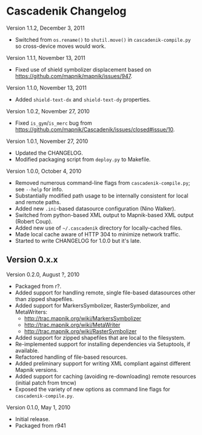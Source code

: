 Cascadenik Changelog
====================

Version 1.1.2, December 3, 2011

 * Switched from `os.rename()` to `shutil.move()` in `cascadenik-compile.py`
   so cross-device moves would work.

Version 1.1.1, November 13, 2011
 
 * Fixed use of shield symbolizer displacement based on https://github.com/mapnik/mapnik/issues/947.

Version 1.1.0, November 13, 2011
 
 * Added `shield-text-dx` and `shield-text-dy` properties.

Version 1.0.2, November 27, 2010
 
 * Fixed `is_gym`/`is_merc` bug from https://github.com/mapnik/Cascadenik/issues/closed#issue/10.

Version 1.0.1, November 27, 2010
 
 * Updated the CHANGELOG.
 * Modified packaging script from `deploy.py` to Makefile.

Version 1.0.0, October 4, 2010
 
 * Removed numerous command-line flags from `cascadenik-compile.py`; see `--help` for info.
 * Substantially modified path usage to be internally consistent for local and remote paths.
 * Added new `.ini`-based datasource configuration (Nino Walker).
 * Switched from python-based XML output to Mapnik-based XML output (Robert Coup).
 * Added new use of `~/.cascadenik` directory for locally-cached files.
 * Made local cache aware of HTTP 304 to minimize network traffic.
 * Started to write CHANGELOG for 1.0.0 but it's late.

Version 0.x.x
-------------

Version 0.2.0, August ?, 2010
 
 * Packaged from r?.
 * Added support for handling remote, single file-based datasources other than zipped shapefiles.
 * Added support for MarkersSymbolizer, RasterSymbolizer, and MetaWriters:
     - http://trac.mapnik.org/wiki/MarkersSymbolizer
     - http://trac.mapnik.org/wiki/MetaWriter
     - http://trac.mapnik.org/wiki/RasterSymbolizer
 * Added support for zipped shapefiles that are local to the filesystem.
 * Re-implemented support for installing dependencies via Setuptools, if available.
 * Refactored handling of file-based resources.
 * Added preliminary support for writing XML compliant against different Mapnik versions.
 * Added support for caching (avoiding re-downloading) remote resources (initial patch from tmcw)
 * Exposed the variety of new options as command line flags for `cascadenik-compile.py`.
 
Version 0.1.0, May 1, 2010

 * Initial release.
 * Packaged from r941
